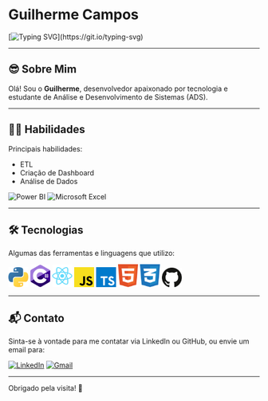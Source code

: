 # Guilherme Campos

[![Typing SVG](https://readme-typing-svg.herokuapp.com/?color=00FF00&size=35&vCenter=true&width=1000&lines=😎Olá,+Seja+bem-vindo!)](https://git.io/typing-svg)

---

## 😎 Sobre Mim

Olá! Sou o **Guilherme**, desenvolvedor apaixonado por tecnologia e estudante de Análise e Desenvolvimento de Sistemas (ADS).

---

## 🧑‍💻 Habilidades

Principais habilidades:

-   ETL
-   Criação de Dashboard
-   Análise de Dados

<p>
  <img alt="Power BI" src="https://img.shields.io/badge/power_bi-F2C811?style=for-the-badge&logo=powerbi&logoColor=black" />
  <img alt="Microsoft Excel" src="https://img.shields.io/badge/Microsoft_Excel-217346?style=for-the-badge&logo=microsoft-excel&logoColor=white" />
</p>

---

## 🛠 Tecnologias

Algumas das ferramentas e linguagens que utilizo:

<p aling="left">
  <img alt="Python" src="./img/python-5.svg" width="40" />
  <img alt="C#" src="./img/c--4.svg" width="40" />
  <img alt="React" src="./img/react-2.svg" width="40" />
  <img alt="Javascript" src="./img/javascript-1.svg" width="40" />
  <img alt="Typescript" src="./img/typescript.svg" width="40" />
  <img alt="Html" src="./img/html-1.svg" width="40" />
  <img alt="Css" src="./img/css-3.svg" width="40" />
  <img alt="GitHub" src="./img/github-icon-1.svg" width="40" />
</p>

---

## 📬 Contato

Sinta-se à vontade para me contatar via LinkedIn ou GitHub, ou envie um email para:

[![LinkedIn](https://img.shields.io/badge/LinkedIn-0077B5?style=for-the-badge&logo=linkedin&logoColor=white)](https://www.linkedin.com/in/guilherme-campos-446bab2b8/)
[![Gmail](https://img.shields.io/badge/Gmail-333333?style=for-the-badge&logo=gmail&logoColor=red)](mailto:guilhermev272@gmail.com)

---

Obrigado pela visita! 🚀
